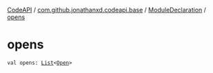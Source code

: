 [CodeAPI](../../index.md) / [com.github.jonathanxd.codeapi.base](../index.md) / [ModuleDeclaration](index.md) / [opens](.)

# opens

`val opens: `[`List`](https://kotlinlang.org/api/latest/jvm/stdlib/kotlin.collections/-list/index.html)`<`[`Open`](../-open/index.md)`>`